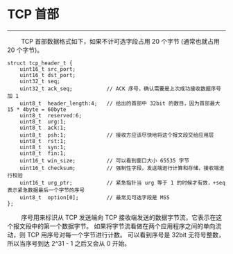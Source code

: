 # TCP 首部
***

&emsp;&emsp;
TCP 首部数据格式如下，如果不计可选字段占用 20 个字节 (通常也就占用 20 个字节)。

    struct tcp_header_t {
        uint16_t src_port;
        uint16_t dst_port;
        uint32_t seq;
        uint32_t ack_seq;           // ACK 序号，确认需要是上次成功接收数据序号加 1
        uint8_t  header_length:4;   // 给出的首部中 32bit 的数目，因为首部最大 15 * 4byte = 60byte
        uint8_t  reserved:6;
        uint8_t  urg:1;
        uint8_t  ack:1;
        uint8_t  psh:1;             // 接收方应该尽快地将这个报文段交给应用层
        uint8_t  rst:1;
        uint8_t  syn:1;
        uint8_t  fin:1;
        uint16_t win_size;          // 可以看到窗口大小 65535 字节
        uint16_t checksum;          // 强制性字段，发送端进行计算和存储，接收端进行校验
        uint16_t urg_ptr;           // 紧急指针当 urg 等于 1 的时候才有效，+seq 表示紧急数据最后一个字节的序号
        uint8_t  option[0];         // 最常见可选字段是 MSS
    };

&emsp;&emsp;
序号用来标识从 TCP 发送端向 TCP 接收端发送的数据字节流，它表示在这个报文段中的第一个数据字节。
如果将字节流看做在两个应用程序之间的单向流动，则 TCP 用序号对每一个字节进行计数。
可以看到序号是 32bit 无符号整数，所以当序号到达 2^31 - 1 之后又会从 0 开始。
